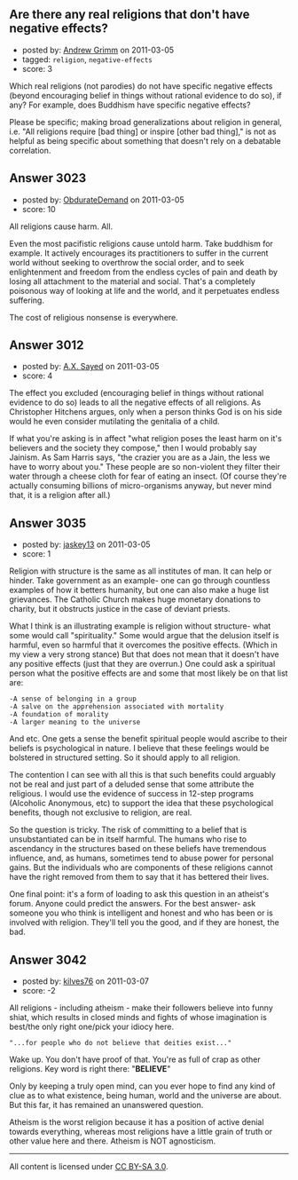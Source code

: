 ## Are there any real religions that don't have negative effects?

- posted by: [Andrew Grimm](https://stackexchange.com/users/-1/270-andrew-grimm) on 2011-03-05
- tagged: `religion`, `negative-effects`
- score: 3

Which real religions (not parodies) do not have specific negative effects (beyond encouraging belief in things without rational evidence to do so), if any? For example, does Buddhism have specific negative effects? 

Please be specific; making broad generalizations about religion in general, i.e. "All religions require [bad thing] or inspire [other bad thing]," is not as helpful as being specific about something that doesn't rely on a debatable correlation.


## Answer 3023

- posted by: [ObdurateDemand](https://stackexchange.com/users/-1/524-obduratedemand) on 2011-03-05
- score: 10

All religions cause harm.  All.

Even the most pacifistic religions cause untold harm.  Take buddhism for example.  It actively encourages its practitioners to suffer in the current world without seeking to overthrow the social order, and to seek enlightenment and freedom from the endless cycles of pain and death by losing all attachment to the material and social.  That's a completely poisonous way of looking at life and the world, and it perpetuates endless suffering.

The cost of religious nonsense is everywhere.  


## Answer 3012

- posted by: [A.X. Sayed](https://stackexchange.com/users/-1/1201-a-x-sayed) on 2011-03-05
- score: 4

The effect you excluded (encouraging belief in things without rational evidence to do so) leads to all the negative effects of all religions. As Christopher Hitchens argues, only when a person thinks God is on his side would he even consider mutilating the genitalia of a child. 

If what you're asking is in affect "what religion poses the least harm on it's believers and the society they compose," then I would probably say Jainism. As Sam Harris says, "the crazier you are as a Jain, the less we have to worry about you." These people are so non-violent they filter their water through a cheese cloth for fear of eating an insect. (Of course they're actually consuming billions of micro-organisms anyway, but never mind that, it is a religion after all.)


## Answer 3035

- posted by: [jaskey13](https://stackexchange.com/users/-1/1107-jaskey13) on 2011-03-05
- score: 1

Religion with structure is the same as all institutes of man. It can help or hinder. Take government as an example- one can go through countless examples of how it betters humanity, but one can also make a huge list grievances. The Catholic Church makes huge monetary donations to charity, but it obstructs justice in the case of deviant priests.

What I think is an illustrating example is religion without structure- what some would call "spirituality." Some would argue that the delusion itself is harmful, even so harmful that it overcomes the positive effects. (Which in my view a very strong stance) But that does not mean that it doesn't have any positive effects (just that they are overrun.) One could ask a spiritual person what the positive effects are and some that most likely be on that list are:

    -A sense of belonging in a group
    -A salve on the apprehension associated with mortality
    -A foundation of morality
    -A larger meaning to the universe

And etc. One gets a sense the benefit spiritual people would ascribe to their beliefs is psychological in nature. I believe that these feelings would be bolstered in structured setting. So it should apply to all religion. 

The contention I can see with all this is that such benefits could arguably not be real and just part of a deluded sense that some attribute the religious. I would use the evidence of success in 12-step programs (Alcoholic Anonymous, etc) to support the idea that these psychological benefits, though not exclusive to religion, are real. 

So the question is tricky. The risk of committing to a belief that is unsubstantiated can be in itself harmful. The humans who rise to ascendancy in the structures based on these beliefs have tremendous influence, and, as humans, sometimes tend to abuse power for personal gains. But the individuals who are components of these religions cannot have the right removed from them to say that it has bettered their lives. 

One final point: it's a form of loading to ask this question in an atheist's forum. Anyone could predict the answers. For the best answer- ask someone you who think is intelligent and honest and who has been or is involved with religion. They'll tell you the good, and if they are honest, the bad.        








## Answer 3042

- posted by: [kilves76](https://stackexchange.com/users/-1/1213-kilves76) on 2011-03-07
- score: -2

All religions - including atheism - make their followers believe into funny shiat, which results in closed minds and fights of whose imagination is best/the only right one/pick your idiocy here.

    "...for people who do not believe that deities exist..."

Wake up. You don't have proof of that. You're as full of crap as other religions. Key word is right there: "**BELIEVE**"

Only by keeping a truly open mind, can you ever hope to find any kind of clue as to what existence, being human, world and the universe are about. But this far, it has remained an unanswered question.

Atheism is the worst religion because it has a position of active denial towards everything, whereas most religions have a little grain of truth or other value here and there. Atheism is NOT agnosticism.




---

All content is licensed under [CC BY-SA 3.0](https://creativecommons.org/licenses/by-sa/3.0/).
